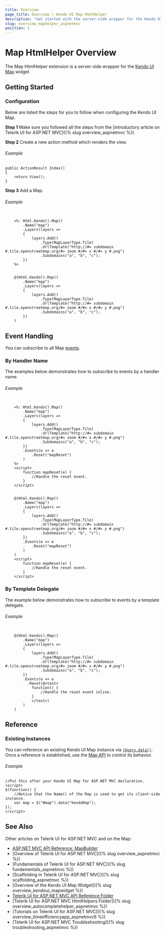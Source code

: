 ```yaml
---
title: Overview
page_title: Overview | Kendo UI Map HtmlHelper
description: "Get started with the server-side wrapper for the Kendo UI Map widget for ASP.NET MVC."
slug: overview_maphelper_aspnetmvc
position: 1
---
```


# Map HtmlHelper Overview

The Map HtmlHelper extension is a server-side wrapper for the [Kendo UI Map](https://demos.telerik.com/kendo-ui/map/index) widget.

## Getting Started

### Configuration

Below are listed the steps for you to follow when configuring the Kendo UI Map.

**Step 1** Make sure you followed all the steps from the [introductory article on Telerik UI for ASP.NET MVC]({% slug overview_aspnetmvc %}).

**Step 2** Create a new action method which renders the view.

###### Example

    public ActionResult Index()
    {
        return View();
    }

**Step 3** Add a Map.

###### Example

```tab-WebForms

    <%: Html.Kendo().Map()
        .Name("map")
        .Layers(layers =>
        {
            layers.Add()
                .Type(MapLayerType.Tile)
                .UrlTemplate("http://#= subdomain #.tile.openstreetmap.org/#= zoom #/#= x #/#= y #.png")
                .Subdomains("a", "b", "c");
        })
    %>
```
```tab-Razor

    @(Html.Kendo().Map()
        .Name("map")
        .Layers(layers =>
        {
            layers.Add()
                .Type(MapLayerType.Tile)
                .UrlTemplate("http://#= subdomain #.tile.openstreetmap.org/#= zoom #/#= x #/#= y #.png")
                .Subdomains("a", "b", "c");
        })
    )
```

## Event Handling

You can subscribe to all Map [events](/api/javascript/dataviz/ui/map#events).

### By Handler Name

The examples below demonstrates how to subscribe to events by a handler name.

###### Example

```tab-WebForms

    <%: Html.Kendo().Map()
        .Name("map")
        .Layers(layers =>
        {
            layers.Add()
                .Type(MapLayerType.Tile)
                .UrlTemplate("http://#= subdomain #.tile.openstreetmap.org/#= zoom #/#= x #/#= y #.png")
                .Subdomains("a", "b", "c");
        })
        .Events(e => e
            .Reset("mapReset")
        )
    %>
    <script>
        function mapReset(e) {
            //Handle the reset event.
        }
    </script>
```
```tab-Razor

    @(Html.Kendo().Map()
        .Name("map")
        .Layers(layers =>
        {
            layers.Add()
                .Type(MapLayerType.Tile)
                .UrlTemplate("http://#= subdomain #.tile.openstreetmap.org/#= zoom #/#= x #/#= y #.png")
                .Subdomains("a", "b", "c");
        })
        .Events(e => e
            .Reset("mapReset")
        )
    )
    <script>
        function mapReset(e) {
            //Handle the reset event.
        }
    </script>
```

### By Template Delegate

The example below demonstrates how to subscribe to events by a template delegate.

###### Example

```tab-Razor

    @(Html.Kendo().Map()
        .Name("map")
        .Layers(layers =>
        {
            layers.Add()
                .Type(MapLayerType.Tile)
                .UrlTemplate("http://#= subdomain #.tile.openstreetmap.org/#= zoom #/#= x #/#= y #.png")
                .Subdomains("a", "b", "c");
        })
        .Events(e => e
          .Reset(@<text>
            function() {
                //Handle the reset event inline.
            }
            </text>)
        )
    )
```

## Reference

### Existing Instances

You can reference an existing Kendo UI Map instance via [`jQuery.data()`](http://api.jquery.com/jQuery.data/). Once a reference is established, use the [Map API](/api/javascript/dataviz/ui/map#methods) to control its behavior.

###### Example

    //Put this after your Kendo UI Map for ASP.NET MVC declaration.
    <script>
    $(function() {
        //Notice that the Name() of the Map is used to get its client-side instance.
        var map = $("#map").data("kendoMap");
    });
    </script>

## See Also

Other articles on Telerik UI for ASP.NET MVC and on the Map:

* [ASP.NET MVC API Reference: MapBuilder](/api/aspnet-mvc/Kendo.Mvc.UI.Fluent/MapBuilder)
* [Overview of Telerik UI for ASP.NET MVC]({% slug overview_aspnetmvc %})
* [Fundamentals of Telerik UI for ASP.NET MVC]({% slug fundamentals_aspnetmvc %})
* [Scaffolding in Telerik UI for ASP.NET MVC]({% slug scaffolding_aspnetmvc %})
* [Overview of the Kendo UI Map Widget]({% slug overview_kendoui_mapwidget %})
* [Telerik UI for ASP.NET MVC API Reference Folder](/api/aspnet-mvc/Kendo.Mvc/AggregateFunction)
* [Telerik UI for ASP.NET MVC HtmlHelpers Folder]({% slug overview_autocompletehelper_aspnetmvc %})
* [Tutorials on Telerik UI for ASP.NET MVC]({% slug overview_timeefficiencyapp_aspnetmvc6 %})
* [Telerik UI for ASP.NET MVC Troubleshooting]({% slug troubleshooting_aspnetmvc %})
